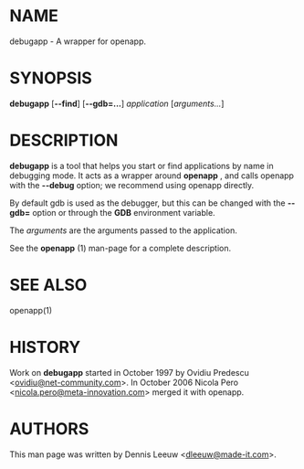 NAME
====

debugapp - A wrapper for openapp.

SYNOPSIS
========

**debugapp** \[**--find**\] \[**--gdb=...**\] *application* \[*arguments...*\]

DESCRIPTION
===========

**debugapp** is a tool that helps you start or find applications by name in debugging mode. It acts as a wrapper around **openapp** , and calls openapp with the **--debug** option; we recommend using openapp directly.

By default gdb is used as the debugger, but this can be changed with the **--gdb=** option or through the **GDB** environment variable.

The *arguments* are the arguments passed to the application.

See the **openapp** (1) man-page for a complete description.

SEE ALSO
========

openapp(1)

HISTORY
=======

Work on **debugapp** started in October 1997 by Ovidiu Predescu &lt;ovidiu@net-community.com&gt;. In October 2006 Nicola Pero &lt;nicola.pero@meta-innovation.com&gt; merged it with openapp.

AUTHORS
=======

This man page was written by Dennis Leeuw &lt;dleeuw@made-it.com&gt;.
